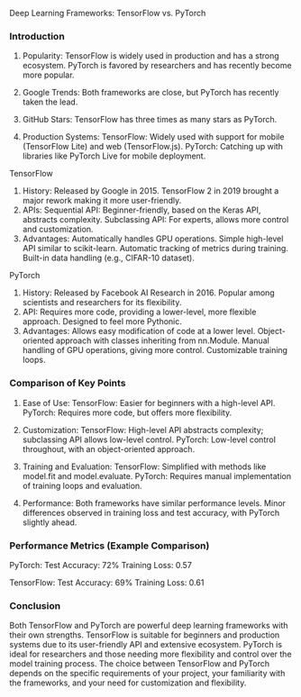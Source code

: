 Deep Learning Frameworks: TensorFlow vs. PyTorch

### Introduction

1. Popularity:
        TensorFlow is widely used in production and has a strong ecosystem.
        PyTorch is favored by researchers and has recently become more popular.

2. Google Trends: Both frameworks are close, but PyTorch has recently taken the lead.

3. GitHub Stars: TensorFlow has three times as many stars as PyTorch.

4. Production Systems:
        TensorFlow: Widely used with support for mobile (TensorFlow Lite) and web (TensorFlow.js).
        PyTorch: Catching up with libraries like PyTorch Live for mobile deployment.
        
        
        
        
TensorFlow
1. History:
        Released by Google in 2015.
        TensorFlow 2 in 2019 brought a major rework making it more user-friendly.
2. APIs:
        Sequential API: Beginner-friendly, based on the Keras API, abstracts complexity.
        Subclassing API: For experts, allows more control and customization.
3. Advantages:
        Automatically handles GPU operations.
        Simple high-level API similar to scikit-learn.
        Automatic tracking of metrics during training.
        Built-in data handling (e.g., CIFAR-10 dataset).

PyTorch
1. History:
        Released by Facebook AI Research in 2016.
        Popular among scientists and researchers for its flexibility.
2. API:
        Requires more code, providing a lower-level, more flexible approach.
        Designed to feel more Pythonic.
3. Advantages:
        Allows easy modification of code at a lower level.
        Object-oriented approach with classes inheriting from nn.Module.
        Manual handling of GPU operations, giving more control.
        Customizable training loops.



###  Comparison of Key Points
1. Ease of Use:
        TensorFlow: Easier for beginners with a high-level API.
        PyTorch: Requires more code, but offers more flexibility.

2. Customization:
        TensorFlow: High-level API abstracts complexity; subclassing API allows low-level control.
        PyTorch: Low-level control throughout, with an object-oriented approach.

3. Training and Evaluation:
        TensorFlow: Simplified with methods like model.fit and model.evaluate.
        PyTorch: Requires manual implementation of training loops and evaluation.

4. Performance:
        Both frameworks have similar performance levels.
        Minor differences observed in training loss and test accuracy, with PyTorch slightly ahead.


### Performance Metrics (Example Comparison)
PyTorch:
        Test Accuracy: 72%
        Training Loss: 0.57

TensorFlow:
        Test Accuracy: 69%
        Training Loss: 0.61


### Conclusion
Both TensorFlow and PyTorch are powerful deep learning frameworks with their own strengths.
TensorFlow is suitable for beginners and production systems due to its user-friendly API and extensive ecosystem.
PyTorch is ideal for researchers and those needing more flexibility and control over the model training process.
The choice between TensorFlow and PyTorch depends on the specific requirements of your project, your familiarity with the frameworks, and your need for customization and flexibility.
